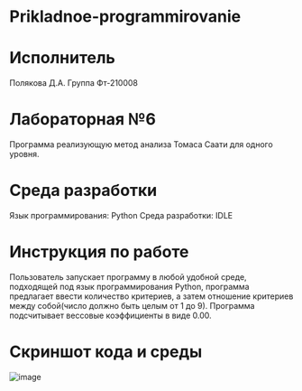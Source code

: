 # Prikladnoe-programmirovanie
# Исполнитель
Полякова Д.А.
Группа Фт-210008

# Лабораторная №6
Программа реализующую метод анализа Томаса Саати для одного уровня.

# Среда разработки 
Язык программирования: Python
Среда разработки: IDLE

# Инструкция по работе
Пользователь запускает программу в любой удобной среде, подходящей под язык программирования Python, программа предлагает ввести количество критериев, а затем отношение критериев между собой(число должно быть целым от 1 до 9). Программа подсчитывает вессовые коэффициенты в виде 0.00.

# Скриншот кода и среды
![image](https://user-images.githubusercontent.com/113821762/208239583-3c09776b-4c0a-4c02-ad52-e67b94ec8d6a.png)
